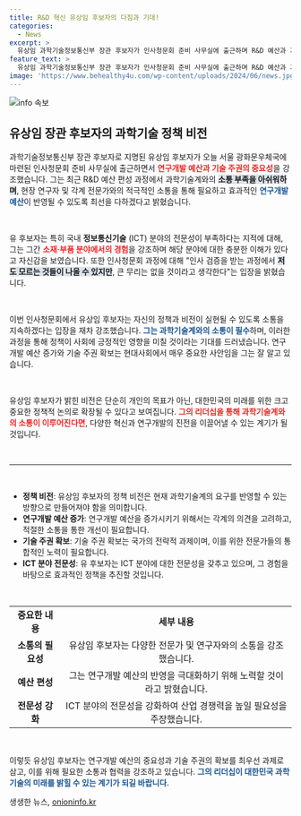 ```yaml
---
title: R&D 혁신 유상임 후보자의 다짐과 기대!
categories:
  - News
excerpt: >
  유상임 과학기술정보통신부 장관 후보자가 인사청문회 준비 사무실에 출근하며 R&D 예산과 기술 주권의 중요성을 강조했습니다. 과학기술계와의 소통 부족에 아쉬움을 표하며, ICT 분야에 대한 전문성도 자신감을 키우고 있습니다.
feature_text: >
  유상임 과학기술정보통신부 장관 후보자가 인사청문회 준비 사무실에 출근하며 R&D 예산과 기술 주권의 중요성을 강조했습니다. 과학기술계와의 소통 부족에 아쉬움을 표하며, ICT 분야에 대한 전문성도 자신감을 키우고 있습니다.
image: 'https://www.behealthy4u.com/wp-content/uploads/2024/06/news.jpg'
---
```


<p><img src="https://www.behealthy4u.com/wp-content/uploads/2024/06/news.jpg" alt="info 속보" /></p>

<h2 data-ke-size="size26">유상임 장관 후보자의 과학기술 정책 비전</h2>

<p data-ke-size="size16">과학기술정보통신부 장관 후보자로 지명된 유상임 후보자가 오늘 서울 광화문우체국에 마련된 인사청문회 준비 사무실에 출근하면서 <b><span style="color: #ee2323;">연구개발 예산과 기술 주권의 중요성</span></b>을 강조했습니다. 그는 최근 R&D 예산 편성 과정에서 과학기술계와의 <b><span style="background-color: #21538527;">소통 부족을 아쉬워하며</span></b>, 현장 연구자 및 각계 전문가와의 적극적인 소통을 통해 필요하고 효과적인 <b><span style="color: #1a5490;">연구개발 예산</span></b>이 반영될 수 있도록 최선을 다하겠다고 밝혔습니다.</p>

<p data-ke-size="size16">&nbsp;</p>

<p>유 후보자는 특히 국내 <b>정보통신기술</b> (ICT) 분야의 전문성이 부족하다는 지적에 대해, 그는 그간 <b><span style="color: #ee2323;">소재·부품 분야에서의 경험</span></b>을 강조하며 해당 분야에 대한 충분한 이해가 있다고 자신감을 보였습니다. 또한 인사청문회 과정에 대해 "인사 검증을 받는 과정에서 <b><span style="background-color: #21538527;">저도 모르는 것들이 나올 수 있지만</span></b>, 큰 무리는 없을 것이라고 생각한다"는 입장을 밝혔습니다.</p></p>

<p data-ke-size="size16">&nbsp;</p>

<p>이번 인사청문회에서 유상임 후보자는 자신의 정책과 비전이 실현될 수 있도록 소통을 지속하겠다는 입장을 재차 강조했습니다. <b><span style="color: #1a5490;">그는 과학기술계와의 소통이 필수</span></b>하며, 이러한 과정을 통해 정책이 사회에 긍정적인 영향을 미칠 것이라는 기대를 드러냈습니다. 연구개발 예산 증가와 기술 주권 확보는 현대사회에서 매우 중요한 사안임을 그는 잘 알고 있습니다.</p></p>

<p data-ke-size="size16">&nbsp;</p>

<p>유상임 후보자가 밝힌 비전은 단순히 개인의 목표가 아닌, 대한민국의 미래를 위한 크고 중요한 정책적 논의로 확장될 수 있다고 보여집니다. <b><span style="color: #ee2323;">그의 리더십을 통해 과학기술계와의 소통이 이루어진다면</span></b>, 다양한 혁신과 연구개발의 진전을 이끌어낼 수 있는 계기가 될 것입니다.</p>

<p data-ke-size="size16">&nbsp;</p>

<hr>

<p data-ke-size="size16">&nbsp;</p>

<ul>
<li><b>정책 비전</b>: 유상임 후보자의 정책 비전은 현재 과학기술계의 요구를 반영할 수 있는 방향으로 만들어져야 함을 의미합니다.</li>
<li><b>연구개발 예산 증가</b>: 연구개발 예산을 증가시키기 위해서는 각계의 의견을 고려하고, 적절한 소통을 통한 개선이 필요합니다.</li>
<li><b>기술 주권 확보</b>: 기술 주권 확보는 국가의 전략적 과제이며, 이를 위한 전문가들의 통합적인 노력이 필요합니다.</li>
<li><b>ICT 분야 전문성</b>: 유 후보자는 ICT 분야에 대한 전문성을 갖추고 있으며, 그 경험을 바탕으로 효과적인 정책을 추진할 것입니다.</li>
</ul>

<p data-ke-size="size16">&nbsp;</p>

<table style="width: 100%;">
<tr>
<td style="text-align: center; height: 17px;"><b>중요한 내용</b></td>
<td style="text-align: center; height: 17px;"><b>세부 내용</b></td>
</tr>
<tr>
<td style="text-align: center; height: 17px;"><b>소통의 필요성</b></td>
<td style="text-align: center; height: 17px;">유상임 후보자는 다양한 전문가 및 연구자와의 소통을 강조했습니다.</td>
</tr>
<tr>
<td style="text-align: center; height: 17px;"><b>예산 편성</b></td>
<td style="text-align: center; height: 17px;">그는 연구개발 예산의 반영을 극대화하기 위해 노력할 것이라고 밝혔습니다.</td>
</tr>
<tr>
<td style="text-align: center; height: 17px;"><b>전문성 강화</b></td>
<td style="text-align: center; height: 17px;">ICT 분야의 전문성을 강화하여 산업 경쟁력을 높일 필요성을 주장했습니다.</td>
</tr>
</table>

<p data-ke-size="size16">&nbsp;</p>

<p>이렇듯 유상임 후보자는 연구개발 예산의 중요성과 기술 주권의 확보를 최우선 과제로 삼고, 이를 위해 필요한 소통과 협력을 강조하고 있습니다. <b><span style="color: #1a5490;">그의 리더십이 대한민국 과학기술의 미래를 밝힐 수 있는 계기가 되길 바랍니다.</span></b></p>
생생한 뉴스, <a href="https://onioninfo.kr" rel="dofollow">onioninfo.kr</a>


